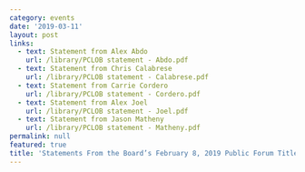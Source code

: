 ```yaml
---
category: events
date: '2019-03-11'
layout: post
links:
  - text: Statement from Alex Abdo
    url: /library/PCLOB statement - Abdo.pdf
  - text: Statement from Chris Calabrese
    url: /library/PCLOB statement - Calabrese.pdf
  - text: Statement from Carrie Cordero
    url: /library/PCLOB statement - Cordero.pdf
  - text: Statement from Alex Joel
    url: /library/PCLOB statement - Joel.pdf
  - text: Statement from Jason Matheny
    url: /library/PCLOB statement - Matheny.pdf
permalink: null
featured: true
title: 'Statements From the Board’s February 8, 2019 Public Forum Titled, “Countering Terrorism While Protecting Privacy and Civil Liberties: Where do We Stand in 2019?”'
---
```


